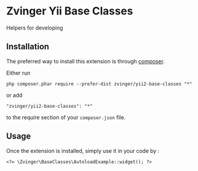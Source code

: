 Zvinger Yii Base Classes
========================
Helpers for developing

Installation
------------

The preferred way to install this extension is through [composer](http://getcomposer.org/download/).

Either run

```
php composer.phar require --prefer-dist zvinger/yii2-base-classes "*"
```

or add

```
"zvinger/yii2-base-classes": "*"
```

to the require section of your `composer.json` file.


Usage
-----

Once the extension is installed, simply use it in your code by  :

```
<?= \Zvinger\BaseClasses\AutoloadExample::widget(); ?>
```

